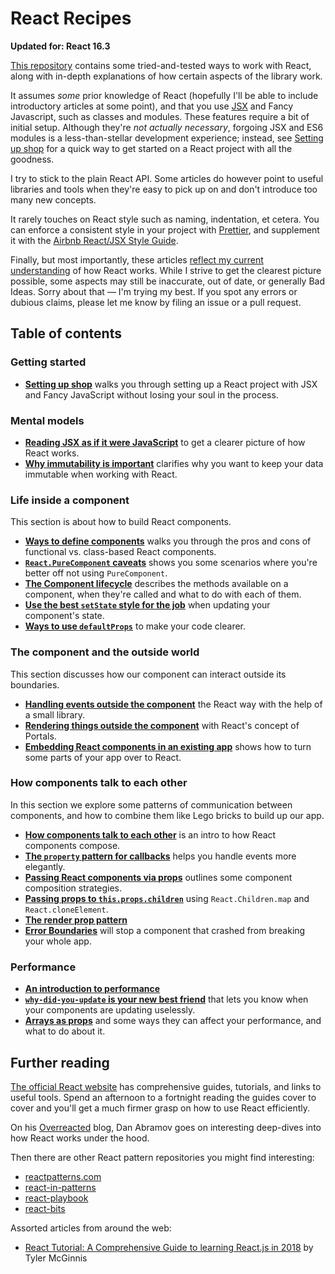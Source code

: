 # React Recipes

**Updated for: React 16.3**

[This repository](https://github.com/danburzo/react-recipes/) contains some tried-and-tested ways to work with React, along with in-depth explanations of how certain aspects of the library work.

It assumes _some_ prior knowledge of React (hopefully I'll be able to include introductory articles at some point), and that you use [JSX](https://reactjs.org/docs/introducing-jsx.html) and Fancy Javascript, such as classes and modules. These features require a bit of initial setup. Although they're _not actually necessary_, forgoing JSX and ES6 modules is a less-than-stellar development experience; instead, see [Setting up shop](./recipes/setting-up-shop.md) for a quick way to get started on a React project with all the goodness.

I try to stick to the plain React API. Some articles do however point to useful libraries and tools when they're easy to pick up on and don't introduce too many new concepts.

It rarely touches on React style such as naming, indentation, et cetera. You can enforce a consistent style in your project with [Prettier](https://prettier.io/), and supplement it with the [Airbnb React/JSX Style Guide](https://github.com/airbnb/javascript/tree/master/react).

Finally, but most importantly, these articles [reflect my current understanding](https://github.com/danburzo/as-we-learn) of how React works. While I strive to get the clearest picture possible, some aspects may still be inaccurate, out of date, or generally Bad Ideas. Sorry about that — I'm trying my best. If you spot any errors or dubious claims, please let me know by filing an issue or a pull request.

## Table of contents

### Getting started

- [**Setting up shop**](./recipes/setting-up-shop.md) walks you through setting up a React project with JSX and Fancy JavaScript without losing your soul in the process.

### Mental models

- [**Reading JSX as if it were JavaScript**](./recipes/jsx-to-javascript.md) to get a clearer picture of how React works.
- [**Why immutability is important**](./recipes/immutability.md) clarifies why you want to keep your data immutable when working with React.

### Life inside a component

This section is about how to build React components.

- [**Ways to define components**](./recipes/components.md) walks you through the pros and cons of functional vs. class-based React components.
- [**`React.PureComponent` caveats**](./recipes/purecomponent-caveats.md) shows you some scenarios where you're better off not using `PureComponent`.
- [**The Component lifecycle**](./recipes/lifecycle.md) describes the methods available on a component, when they're called and what to do with each of them.
- [**Use the best `setState` style for the job**](./recipes/set-state.md) when updating your component's state.
- [**Ways to use `defaultProps`**](./recipes/defaultprops.md) to make your code clearer.

### The component and the outside world

This section discusses how our component can interact outside its boundaries.

- [**Handling events outside the component**](./recipes/outside-events.md) the React way with the help of a small library.
- [**Rendering things outside the component**](./recipes/portals.md) with React's concept of Portals.
- [**Embedding React components in an existing app**](./recipes/inserting-components.md) shows how to turn some parts of your app over to React.

### How components talk to each other

In this section we explore some patterns of communication between components, and how to combine them like Lego bricks to build up our app.

- [**How components talk to each other**](./recipes/component-communication.md) is an intro to how React components compose.
- [**The `property` pattern for callbacks**](./recipes/property-pattern.md) helps you handle events more elegantly.
- [**Passing React components via props**](./recipes/passing-components.md) outlines some component composition strategies.
- [**Passing props to `this.props.children`**](./recipes/children-props.md) using `React.Children.map` and `React.cloneElement`.
- [**The render prop pattern**](./recipes/render-prop-pattern.md)
- [**Error Boundaries**](./recipes/error-boundaries.md) will stop a component that crashed from breaking your whole app.

### Performance

- [**An introduction to performance**](./recipes/performance.md)
- [**`why-did-you-update` is your new best friend**](./recipes/why-did-you-update.md) that lets you know when your components are updating uselessly.
- [**Arrays as props**](./recipes/arrays-as-props.md) and some ways they can affect your performance, and what to do about it.

## Further reading

[The official React website](https://reactjs.org/) has comprehensive guides, tutorials, and links to useful tools. Spend an afternoon to a fortnight reading the guides cover to cover and you'll get a much firmer grasp on how to use React efficiently.

On his [Overreacted](https://overreacted.io/) blog, Dan Abramov goes on interesting deep-dives into how React works under the hood.

Then there are other React pattern repositories you might find interesting:

- [reactpatterns.com](http://reactpatterns.com/)
- [react-in-patterns](https://github.com/krasimir/react-in-patterns)
- [react-playbook](https://github.com/kylpo/react-playbook)
- [react-bits](https://github.com/vasanthk/react-bits)

Assorted articles from around the web:

- [React Tutorial: A Comprehensive Guide to learning React.js in 2018](https://tylermcginnis.com/reactjs-tutorial-a-comprehensive-guide-to-building-apps-with-react/) by Tyler McGinnis
